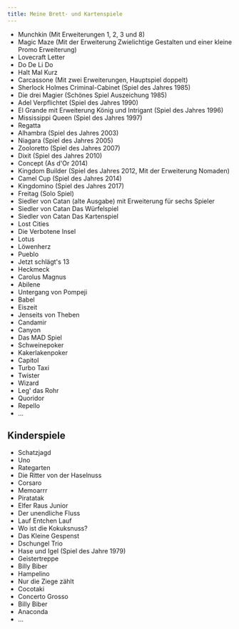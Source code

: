 ```yaml
---
title: Meine Brett- und Kartenspiele
---
```


* Munchkin (Mit Erweiterungen 1, 2, 3 und 8)
* Magic Maze (Mit der Erweiterung Zwielichtige Gestalten und einer kleine Promo Erweiterung)
* Lovecraft Letter
* Do De Li Do
* Halt Mal Kurz
* Carcassone (Mit zwei Erweiterungen, Hauptspiel doppelt)
* Sherlock Holmes Criminal-Cabinet (Spiel des Jahres 1985)
* Die drei Magier (Schönes Spiel Auszeichung 1985)
* Adel Verpflichtet (Spiel des Jahres 1990)
* El Grande mit Erweiterung König und Intrigant (Spiel des Jahres 1996)
* Mississippi Queen (Spiel des Jahres 1997)
* Regatta
* Alhambra (Spiel des Jahres 2003)
* Niagara (Spiel des Jahres 2005)
* Zooloretto (Spiel des Jahres 2007)
* Dixit (Spiel des Jahres 2010)
* Concept (As d'Or 2014)
* Kingdom Builder (Spiel des Jahres 2012, Mit der Erweiterung Nomaden)
* Camel Cup (Spiel des Jahres 2014)
* Kingdomino (Spiel des Jahres 2017)
* Freitag (Solo Spiel)
* Siedler von Catan (alte Ausgabe) mit Erweiterung für sechs Spieler
* Siedler von Catan Das Würfelspiel
* Siedler von Catan Das Kartenspiel
* Lost Cities
* Die Verbotene Insel
* Lotus
* Löwenherz
* Pueblo
* Jetzt schlägt's 13
* Heckmeck
* Carolus Magnus
* Abilene
* Untergang von Pompeji
* Babel
* Eiszeit
* Jenseits von Theben
* Candamir
* Canyon
* Das MAD Spiel
* Schweinepoker
* Kakerlakenpoker
* Capitol
* Turbo Taxi
* Twister
* Wizard
* Leg' das Rohr
* Quoridor
* Repello
* ...

## Kinderspiele
* Schatzjagd
* Uno
* Rategarten
* Die Ritter von der Haselnuss
* Corsaro
* Memoarrr
* Piratatak
* Elfer Raus Junior
* Der unendliche Fluss
* Lauf Entchen Lauf
* Wo ist die Kokuksnuss?
* Das Kleine Gespenst
* Dschungel Trio
* Hase und Igel (Spiel des Jahre 1979)
* Geistertreppe
* Billy Biber
* Hampelino
* Nur die Ziege zählt
* Cocotaki
* Concerto Grosso
* Billy Biber
* Anaconda
* ...


